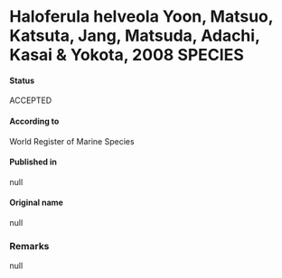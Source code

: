 Haloferula helveola Yoon, Matsuo, Katsuta, Jang, Matsuda, Adachi, Kasai & Yokota, 2008 SPECIES
=======

#### Status
ACCEPTED

#### According to
World Register of Marine Species

#### Published in
null

#### Original name
null

### Remarks
null